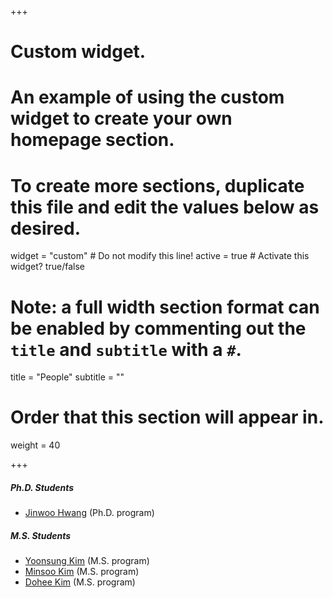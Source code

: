 +++
# Custom widget.
# An example of using the custom widget to create your own homepage section.
# To create more sections, duplicate this file and edit the values below as desired.
widget = "custom"  # Do not modify this line!
active = true  # Activate this widget? true/false

# Note: a full width section format can be enabled by commenting out the `title` and `subtitle` with a `#`.
title = "People"
subtitle = ""

# Order that this section will appear in.
weight = 40

+++

#####	Ph.D. Students	
-	<a href="https://jinuhwang.github.io/">Jinwoo Hwang</a> (Ph.D. program)

#####	M.S. Students	
-	<a href="">Yoonsung Kim</a> (M.S. program) 
-	<a href="">Minsoo Kim</a> (M.S. program) 
-	<a href="https://kdheejb7.github.io">Dohee Kim</a> (M.S. program) 


